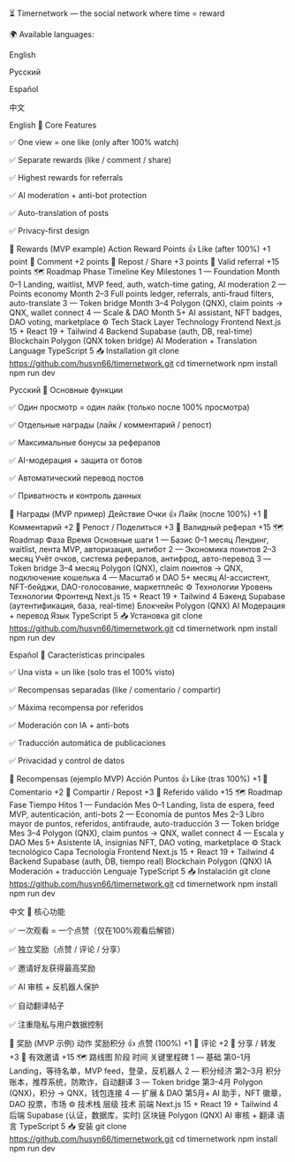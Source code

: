 ⏳ Timernetwork — the social network where time = reward

🌍 Available languages:

English

Русский

Español

中文

English
🚀 Core Features

✅ One view = one like (only after 100% watch)

✅ Separate rewards (like / comment / share)

✅ Highest rewards for referrals

✅ AI moderation + anti-bot protection

✅ Auto-translation of posts

✅ Privacy-first design

🎁 Rewards (MVP example)
Action	Reward Points
👍 Like (after 100%)	+1 point
💬 Comment	+2 points
🔁 Repost / Share	+3 points
👥 Valid referral	+15 points
🗺️ Roadmap
Phase	Timeline	Key Milestones
1 — Foundation	Month 0–1	Landing, waitlist, MVP feed, auth, watch-time gating, AI moderation
2 — Points economy	Month 2–3	Full points ledger, referrals, anti-fraud filters, auto-translate
3 — Token bridge	Month 3–4	Polygon (QNX), claim points → QNX, wallet connect
4 — Scale & DAO	Month 5+	AI assistant, NFT badges, DAO voting, marketplace
⚙️ Tech Stack
Layer	Technology
Frontend	Next.js 15 + React 19 + Tailwind 4
Backend	Supabase (auth, DB, real-time)
Blockchain	Polygon (QNX token bridge)
AI	Moderation + Translation
Language	TypeScript 5
📥 Installation
git clone https://github.com/husyn66/timernetwork.git
cd timernetwork
npm install
npm run dev

Русский
🚀 Основные функции

✅ Один просмотр = один лайк (только после 100% просмотра)

✅ Отдельные награды (лайк / комментарий / репост)

✅ Максимальные бонусы за рефералов

✅ AI-модерация + защита от ботов

✅ Автоматический перевод постов

✅ Приватность и контроль данных

🎁 Награды (MVP пример)
Действие	Очки
👍 Лайк (после 100%)	+1
💬 Комментарий	+2
🔁 Репост / Поделиться	+3
👥 Валидный реферал	+15
🗺️ Roadmap
Фаза	Время	Основные шаги
1 — Базис	0–1 месяц	Лендинг, waitlist, лента MVP, авторизация, антибот
2 — Экономика поинтов	2–3 месяц	Учёт очков, система рефералов, антифрод, авто-перевод
3 — Token bridge	3–4 месяц	Polygon (QNX), claim поинтов → QNX, подключение кошелька
4 — Масштаб и DAO	5+ месяц	AI-ассистент, NFT-бейджи, DAO-голосование, маркетплейс
⚙️ Технологии
Уровень	Технологии
Фронтенд	Next.js 15 + React 19 + Tailwind 4
Бэкенд	Supabase (аутентификация, база, real-time)
Блокчейн	Polygon (QNX)
AI	Модерация + перевод
Язык	TypeScript 5
📥 Установка
git clone https://github.com/husyn66/timernetwork.git
cd timernetwork
npm install
npm run dev

Español
🚀 Características principales

✅ Una vista = un like (solo tras el 100% visto)

✅ Recompensas separadas (like / comentario / compartir)

✅ Máxima recompensa por referidos

✅ Moderación con IA + anti-bots

✅ Traducción automática de publicaciones

✅ Privacidad y control de datos

🎁 Recompensas (ejemplo MVP)
Acción	Puntos
👍 Like (tras 100%)	+1
💬 Comentario	+2
🔁 Compartir / Repost	+3
👥 Referido válido	+15
🗺️ Roadmap
Fase	Tiempo	Hitos
1 — Fundación	Mes 0–1	Landing, lista de espera, feed MVP, autenticación, anti-bots
2 — Economía de puntos	Mes 2–3	Libro mayor de puntos, referidos, antifraude, auto-traducción
3 — Token bridge	Mes 3–4	Polygon (QNX), claim puntos → QNX, wallet connect
4 — Escala y DAO	Mes 5+	Asistente IA, insignias NFT, DAO voting, marketplace
⚙️ Stack tecnológico
Capa	Tecnología
Frontend	Next.js 15 + React 19 + Tailwind 4
Backend	Supabase (auth, DB, tiempo real)
Blockchain	Polygon (QNX)
IA	Moderación + traducción
Lenguaje	TypeScript 5
📥 Instalación
git clone https://github.com/husyn66/timernetwork.git
cd timernetwork
npm install
npm run dev

中文
🚀 核心功能

✅ 一次观看 = 一个点赞（仅在100%观看后解锁）

✅ 独立奖励（点赞 / 评论 / 分享）

✅ 邀请好友获得最高奖励

✅ AI 审核 + 反机器人保护

✅ 自动翻译帖子

✅ 注重隐私与用户数据控制

🎁 奖励 (MVP 示例)
动作	奖励积分
👍 点赞 (100%)	+1
💬 评论	+2
🔁 分享 / 转发	+3
👥 有效邀请	+15
🗺️ 路线图
阶段	时间	关键里程碑
1 — 基础	第0–1月	Landing，等待名单，MVP feed，登录，反机器人
2 — 积分经济	第2–3月	积分账本，推荐系统，防欺诈，自动翻译
3 — Token bridge	第3–4月	Polygon (QNX)，积分 → QNX，钱包连接
4 — 扩展 & DAO	第5月+	AI 助手，NFT 徽章，DAO 投票，市场
⚙️ 技术栈
层级	技术
前端	Next.js 15 + React 19 + Tailwind 4
后端	Supabase (认证，数据库，实时)
区块链	Polygon (QNX)
AI	审核 + 翻译
语言	TypeScript 5
📥 安装
git clone https://github.com/husyn66/timernetwork.git
cd timernetwork
npm install
npm run dev
